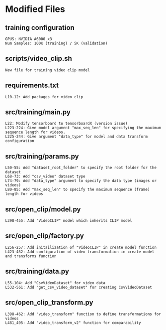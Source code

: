 
# Modified Files

## training configuration

    GPUS: NVIDIA A6000 x3
    Num Samples: 100K (training) / 5K (validation)

## scripts/video_clip.sh

    New file for training video clip model

## requirements.txt

    L10-12: Add packages for video clip

## src/training/main.py

    L22: Modify tensorboard to tensorboardX (version issue)
    L223-224: Give model argument "max_seq_len" for specifying the maximum sequence length for videos.
    L225-244: Give argument "data_type" for model and data transform configuration

## src/training/params.py

    L50-55: Add "dataset_root_folder" to specify the root folder for the dataset
    L68-73: Add "csv_video" dataset type
    L74-79: Add "data_type" argument to specify the data type (images or videos)
    L80-85: Add "max_seq_len" to specify the maximum sequence (frame) length for videos

## src/open_clip/model.py

    L398-455: Add "VideoCLIP" model which inherits CLIP model

## src/open_clip/factory.py

    L256-257: Add initailization of "VideoCLIP" in create model function
    L423-432: Add configuration of video transformation in create model and transforms function

## src/training/data.py

    L55-104: Add "CsvVideoDataset" for video data 
    L532-561: Add "get_csv_video_dataset" for creating CsvVideoDataset

## src/open_clip_transform.py

    L398-462: Add "video_transform" function to define transformations for videos
    L481_495: Add "video_transform_v2" function for comparability